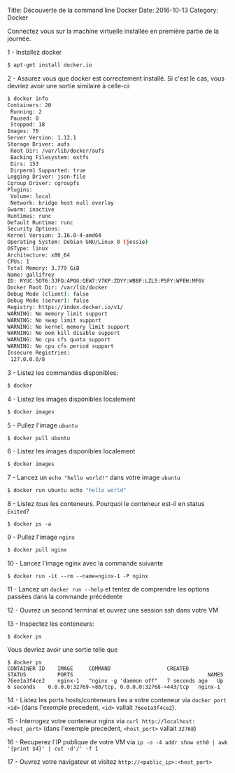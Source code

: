 Title: Découverte de la command line Docker
Date: 2016-10-13
Category: Docker

Connectez vous sur la machine virtuelle installée en première partie de la journée.

1 - Installez docker
```bash
$ apt-get install docker.io
```

2 - Assurez vous que docker est correctement installé. Si c'est le cas, vous devriez avoir une sortie similaire à celle-ci:
```bash
$ docker info
Containers: 20
 Running: 2
 Paused: 0
 Stopped: 18
Images: 70
Server Version: 1.12.1
Storage Driver: aufs
 Root Dir: /var/lib/docker/aufs
 Backing Filesystem: extfs
 Dirs: 153
 Dirperm1 Supported: true
Logging Driver: json-file
Cgroup Driver: cgroupfs
Plugins:
 Volume: local
 Network: bridge host null overlay
Swarm: inactive
Runtimes: runc
Default Runtime: runc
Security Options:
Kernel Version: 3.16.0-4-amd64
Operating System: Debian GNU/Linux 8 (jessie)
OSType: linux
Architecture: x86_64
CPUs: 1
Total Memory: 3.779 GiB
Name: gallifrey
ID: RYUC:5OT6:3JFQ:APQG:QEW7:V7KP:ZDYY:WBBF:LZL5:PSFY:WFEH:MF6V
Docker Root Dir: /var/lib/docker
Debug Mode (client): false
Debug Mode (server): false
Registry: https://index.docker.io/v1/
WARNING: No memory limit support
WARNING: No swap limit support
WARNING: No kernel memory limit support
WARNING: No oom kill disable support
WARNING: No cpu cfs quota support
WARNING: No cpu cfs period support
Insecure Registries:
 127.0.0.0/8
```

3 - Listez les commandes disponibles:
```bash
$ docker
```

4 - Listez les images disponibles localement
```bash
$ docker images
```

5 - Pullez l'image `ubuntu`
```bash
$ docker pull ubuntu
```

6 - Listez les images disponibles localement
```bash
$ docker images
```

7 - Lancez un `echo "hello world!"` dans votre image `ubuntu`
```bash
$ docker run ubuntu echo "hello world"
```

8 - Listez *tous* les conteneurs. Pourquoi le conteneur est-il en status `Exited`?
```
$ docker ps -a
```

9 - Pullez l'image `nginx`
```bash
$ docker pull nginx
```

10 - Lancez l'image nginx avec la commande suivante
```
$ docker run -it --rm --name=nginx-1 -P nginx
```

11 - Lancez un `docker run --help` et tentez de comprendre les options passées dans la commande précédente

12 - Ouvrez un second terminal et ouvrez une session ssh dans votre VM

13 - Inspectez les conteneurs:
```
$ docker ps
```

Vous devriez avoir une sortie telle que
```
$ docker ps
CONTAINER ID    IMAGE     COMMAND                  CREATED         STATUS          PORTS                                           NAMES
76ee1a3f4ce2    nginx-1   "nginx -g 'daemon off"   7 seconds ago   Up 6 seconds    0.0.0.0:32769->80/tcp, 0.0.0.0:32768->443/tcp   nginx-1
```

14 - Listez les ports hosts/conteneurs lies a votre conteneur via `docker port <id>` (dans l'exemple precedent, `<id>` vallait `76ee1a3f4ce2`).

15 - Interrogez votre conteneur nginx via `curl http://localhost:<host_port>` (dans l'exemple precedent, `<host_port>` vallait `32768`)

16 - Recuperez l'IP publique de votre VM via `ip -o -4 addr show eth0 | awk '{print $4}' | cut -d'/' -f 1`

17 - Ouvrez votre navigateur et visitez `http://<public_ip>:<host_port>`
